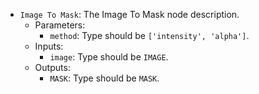 - `Image To Mask`: The Image To Mask node description.
    - Parameters:
        - `method`: Type should be `['intensity', 'alpha']`.
    - Inputs:
        - `image`: Type should be `IMAGE`.
    - Outputs:
        - `MASK`: Type should be `MASK`.
